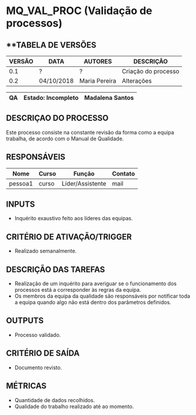 # MQ_VAL_PROC (Validação de processos)
## **TABELA DE VERSÕES
| VERSÃO | DATA | AUTORES | DESCRIÇÃO |
|-|-|-|-|
| 0.1 | ? | ? | Criação do processo |
| 0.2 | 04/10/2018 | Maria Pereira | Alterações |


| QA |Estado: Incompleto | Madalena Santos|
| --- | --- | --- |

## **DESCRIÇAO DO PROCESSO**
Este processo consiste na constante revisão da forma como a equipa trabalha, de acordo com o Manual de Qualidade.

## **RESPONSÁVEIS**
Nome | Curso | Função | Contato
--- | --- | --- | ---
pessoa1 | curso | Líder/Assistente | mail

## **INPUTS**
* Inquérito exaustivo feito aos líderes das equipas.

## **CRITÉRIO DE ATIVAÇÃO/TRIGGER**
* Realizado semanalmente.

## **DESCRIÇÃO DAS TAREFAS**
* Realização de um inquérito para averiguar se o funcionamento dos processos está a corresponder às regras da equipa.
* Os membros da equipa da qualidade são responsáveis por notificar toda a equipa quando algo não está dentro dos parâmetros definidos.

## **OUTPUTS**
* Processo validado.

## **CRITÉRIO DE SAÍDA**
* Documento revisto.

## **MÉTRICAS**
* Quantidade de dados recolhidos.
* Qualidade do trabalho realizado até ao momento.
